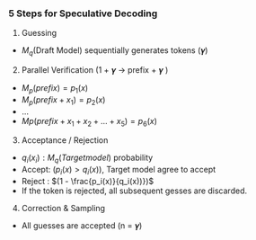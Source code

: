 ### 5 Steps for Speculative Decoding
1. Guessing
  * $M_q$(Draft Model) sequentially generates tokens (𝜸)
2. Parallel Verification (1 + 𝜸 → prefix + 𝜸 )
  * $M_p(prefix) = p_1(x)$
  * $M_p(prefix + x_1) = p_2(x)$
  * …
  * $Mp(prefix + x_1 + x_2 + … + x_5) = p_6(x)$
3. Acceptance / Rejection
  * $q_i(x_i): M_q(Target model)$ probability
  * Accept: $(p_i(x) > q_i(x))$, Target model agree to accept
  * Reject : $(1 - \frac{p_i(x)}{q_i(x))})$
  * If the token is rejected, all subsequent gesses are discarded. 
4. Correction & Sampling
  * All guesses are accepted (n = 𝜸)
